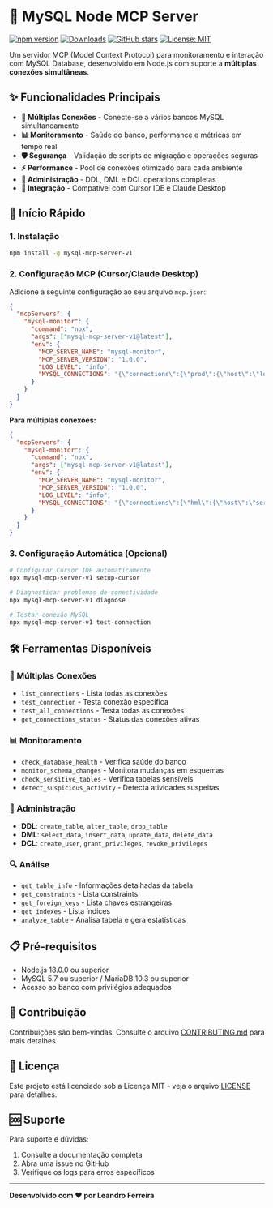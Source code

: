 # 🚀 MySQL Node MCP Server

[![npm version](https://badge.fury.io/js/mysql-mcp-server-v1.svg)](https://badge.fury.io/js/mysql-mcp-server-v1)
[![Downloads](https://img.shields.io/npm/dm/mysql-mcp-server-v1.svg)](https://www.npmjs.com/package/mysql-mcp-server-v1)
[![GitHub stars](https://img.shields.io/github/stars/lrferr/mysql-mcp-server.svg)](https://github.com/lrferr/mysql-mcp-server/stargazers)
[![License: MIT](https://img.shields.io/badge/License-MIT-yellow.svg)](https://opensource.org/licenses/MIT)

Um servidor MCP (Model Context Protocol) para monitoramento e interação com MySQL Database, desenvolvido em Node.js com suporte a **múltiplas conexões simultâneas**.

## ✨ Funcionalidades Principais

- **🔗 Múltiplas Conexões** - Conecte-se a vários bancos MySQL simultaneamente
- **📊 Monitoramento** - Saúde do banco, performance e métricas em tempo real
- **🛡️ Segurança** - Validação de scripts de migração e operações seguras
- **⚡ Performance** - Pool de conexões otimizado para cada ambiente
- **🔧 Administração** - DDL, DML e DCL operations completas
- **📱 Integração** - Compatível com Cursor IDE e Claude Desktop

## 🚀 Início Rápido

### 1. Instalação
```bash
npm install -g mysql-mcp-server-v1
```

### 2. Configuração MCP (Cursor/Claude Desktop)

Adicione a seguinte configuração ao seu arquivo `mcp.json`:

```json
{
  "mcpServers": {
    "mysql-monitor": {
      "command": "npx",
      "args": ["mysql-mcp-server-v1@latest"],
      "env": {
        "MCP_SERVER_NAME": "mysql-monitor",
        "MCP_SERVER_VERSION": "1.0.0",
        "LOG_LEVEL": "info",
        "MYSQL_CONNECTIONS": "{\"connections\":{\"prod\":{\"host\":\"localhost\",\"port\":3306,\"user\":\"seu_usuario\",\"password\":\"sua_senha\",\"database\":\"seu_banco\",\"description\":\"Production Database\"}},\"defaultConnection\":\"prod\"}"
      }
    }
  }
}
```

**Para múltiplas conexões:**
```json
{
  "mcpServers": {
    "mysql-monitor": {
      "command": "npx",
      "args": ["mysql-mcp-server-v1@latest"],
      "env": {
        "MCP_SERVER_NAME": "mysql-monitor",
        "MCP_SERVER_VERSION": "1.0.0",
        "LOG_LEVEL": "info",
        "MYSQL_CONNECTIONS": "{\"connections\":{\"hml\":{\"host\":\"servidor_hml\",\"port\":3306,\"user\":\"usuario_hml\",\"password\":\"senha_hml\",\"database\":\"hml_db\",\"description\":\"Homologação Database\"},\"prod\":{\"host\":\"servidor_prod\",\"port\":3306,\"user\":\"usuario_prod\",\"password\":\"senha_prod\",\"database\":\"prod_db\",\"description\":\"Production Database\"}},\"defaultConnection\":\"prod\"}"
      }
    }
  }
}
```

### 3. Configuração Automática (Opcional)
```bash
# Configurar Cursor IDE automaticamente
npx mysql-mcp-server-v1 setup-cursor

# Diagnosticar problemas de conectividade
npx mysql-mcp-server-v1 diagnose

# Testar conexão MySQL
npx mysql-mcp-server-v1 test-connection
```

## 🛠️ Ferramentas Disponíveis

### 🔗 Múltiplas Conexões
- `list_connections` - Lista todas as conexões
- `test_connection` - Testa conexão específica
- `test_all_connections` - Testa todas as conexões
- `get_connections_status` - Status das conexões ativas

### 📊 Monitoramento
- `check_database_health` - Verifica saúde do banco
- `monitor_schema_changes` - Monitora mudanças em esquemas
- `check_sensitive_tables` - Verifica tabelas sensíveis
- `detect_suspicious_activity` - Detecta atividades suspeitas

### 🔧 Administração
- **DDL**: `create_table`, `alter_table`, `drop_table`
- **DML**: `select_data`, `insert_data`, `update_data`, `delete_data`
- **DCL**: `create_user`, `grant_privileges`, `revoke_privileges`

### 🔍 Análise
- `get_table_info` - Informações detalhadas da tabela
- `get_constraints` - Lista constraints
- `get_foreign_keys` - Lista chaves estrangeiras
- `get_indexes` - Lista índices
- `analyze_table` - Analisa tabela e gera estatísticas

## 📋 Pré-requisitos

- Node.js 18.0.0 ou superior
- MySQL 5.7 ou superior / MariaDB 10.3 ou superior
- Acesso ao banco com privilégios adequados

## 🤝 Contribuição

Contribuições são bem-vindas! Consulte o arquivo [CONTRIBUTING.md](CONTRIBUTING.md) para mais detalhes.

## 📄 Licença

Este projeto está licenciado sob a Licença MIT - veja o arquivo [LICENSE](LICENSE) para detalhes.

## 🆘 Suporte

Para suporte e dúvidas:

1. Consulte a documentação completa
2. Abra uma issue no GitHub
3. Verifique os logs para erros específicos

---

**Desenvolvido com ❤️ por Leandro Ferreira**

